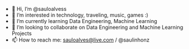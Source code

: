 - 👋 Hi, I’m @sauloalvess
- 👀 I’m interested in technology, traveling, music, games :)
- 🌱 I’m currently learning Data Engineering, Machine Learning
- 💞️ I’m looking to collaborate on Data Engineering and Machine Learning Projects
- 📫 How to reach me: sauloalves@live.com / @saulinhonz

<!---
sauloalvess/sauloalvess is a ✨ special ✨ repository because its `README.md` (this file) appears on your GitHub profile.
You can click the Preview link to take a look at your changes.
--->
